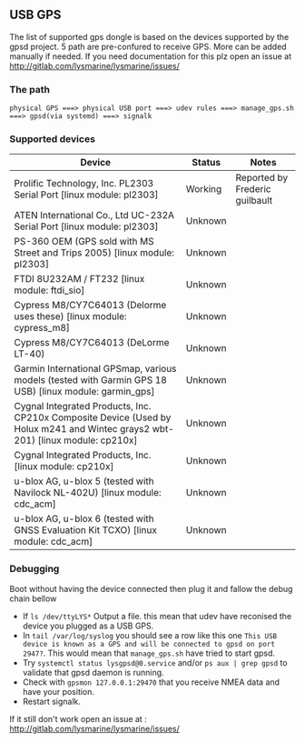 
## USB GPS
The list of supported gps dongle is based on the devices supported by the gpsd project.
5 path are pre-confured to receive GPS. More can be added manually if needed. If you need documentation for this plz open an issue at http://gitlab.com/lysmarine/lysmarine/issues/

### The path
```
physical GPS ===> physical USB port ===> udev rules ===> manage_gps.sh ===> gpsd(via systemd) ===> signalk
```

### Supported devices
|Device|Status|Notes|
|----|----|----|
| Prolific Technology, Inc. PL2303 Serial Port [linux module: pl2303]|Working| Reported by Frederic guilbault|
| ATEN International Co., Ltd UC-232A Serial Port [linux module: pl2303]|Unknown||
| PS-360 OEM (GPS sold with MS Street and Trips 2005) [linux module: pl2303]|Unknown||
| FTDI 8U232AM / FT232 [linux module: ftdi_sio]|Unknown||
| Cypress M8/CY7C64013 (Delorme uses these) [linux module: cypress_m8]|Unknown||
| Cypress M8/CY7C64013 (DeLorme LT-40)|Unknown||
| Garmin International GPSmap, various models (tested with Garmin GPS 18 USB)  [linux module: garmin_gps]|Unknown||
| Cygnal Integrated Products, Inc. CP210x Composite Device (Used by Holux m241 and Wintec grays2 wbt-201) [linux module: cp210x]|Unknown||
| Cygnal Integrated Products, Inc. [linux module: cp210x]|Unknown||
| u-blox AG, u-blox 5 (tested with Navilock NL-402U) [linux module: cdc_acm]|Unknown||
| u-blox AG, u-blox 6 (tested with GNSS Evaluation Kit TCXO) [linux module: cdc_acm]|Unknown||

### Debugging
  Boot without having the device connected then plug it and fallow the debug chain bellow

 - If `ls /dev/ttyLYS*` Output a file. this mean that udev have reconised the device you plugged as a USB GPS.
 - In `tail /var/log/syslog` you should see a row like this one `This USB device is known as a GPS and will be connected to gpsd on port 2947?`. This would mean that `manage_gps.sh` have tried to start gpsd.
 - Try `systemctl status lysgpsd@0.service` and/or `ps aux | grep gpsd` to validate that gpsd daemon is running.
 - Check with `gpsmon 127.0.0.1:29470` that you receive NMEA data and have your position.
 - Restart signalk.    

 If it still don't work open an issue at :
  http://gitlab.com/lysmarine/lysmarine/issues/

